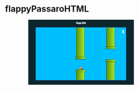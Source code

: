 # flappyPassaroHTML
<p align="center">
  <img src="Flappy.png" width="350" title="hover text">
</p>
